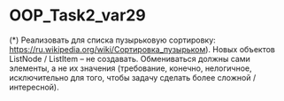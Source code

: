 # OOP_Task2_var29

(*) Реализовать для списка пузырьковую сортировку:
    https://ru.wikipedia.org/wiki/Сортировка_пузырьком).
    Новых объектов ListNode  / ListItem – не создавать.
    Обмениваться должны сами элементы, а не их значения (требование, конечно, нелогичное,
     исключительно для того, чтобы задачу сделать более сложной / интересной).
